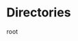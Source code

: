 # Directories

<script setup>
    import Folders from "../components/Folders.vue";

    const items = [
        {
            "img": "../assets/icons/Gitlab.svg",
            "title": ".gitlab/",
            "link": null
        },
        {
            "img": "../assets/icons/Husky.svg",
            "title": ".husky/",
            "link": "husky"
        },
        {
            "img": "../assets/icons/Vscode.svg",
            "title": ".vscode/",
            "link": null
        },
        {
            "img": "../assets/icons/Envs.svg",
            "title": "env/",
            "link": "env"
        },
        {
            "img": "../assets/icons/Nodejs.svg",
            "title": "node_modules/",
            "link": null
        },
        {
            "img": "../assets/icons/Packages.svg",
            "title": "packages/",
            "link": "packages"
        },
        {
            "img": "../assets/icons/Public.svg",
            "title": "public/",
            "link": null
        },
        {
            "img": "../assets/icons/Src.svg",
            "title": "src/",
            "link": "src",
            folders: [
                {
                    "img": "../assets/icons/Assets.svg",
                    "title": "assets",
                    "link": "#assets"
                },
                {
                    "img": "../assets/icons/bridges.svg",
                    "title": "bridges",
                    "link": "#bridges"
                },
                {
                    "img": "../assets/icons/clients.svg",
                    "title": "clients",
                    "link": "#clients"
                },
                {
                    "img": "../assets/icons/components.svg",
                    "title": "components",
                    "link": "#components"
                },
                {
                    "img": "../assets/icons/composables.svg",
                    "title": "composables",
                    "link": "#composables"
                },
                {
                    "img": "../assets/icons/constants.svg",
                    "title": "constants",
                    "link": "#constants"
                },
                {
                    "img": "../assets/icons/directives.svg",
                    "title": "directives",
                    "link": "#directives"
                },
                {
                    "img": "../assets/icons/entities.svg",
                    "title": "entities",
                    "link": "#entities"
                },
                {
                    "img": "../assets/icons/helpers.svg",
                    "title": "helpers",
                    "link": "#helpers"
                },
                {
                    "img": "../assets/icons/interfaces.svg",
                    "title": "interfaces",
                    "link": "#interfaces"
                },
                {
                    "img": "../assets/icons/layouts.svg",
                    "title": "layouts",
                    "link": "#layouts"
                },
                {
                    "img": "../assets/icons/libs.svg",
                    "title": "libs",
                    "link": "#libs"
                },
                {
                    "img": "../assets/icons/mappers.svg",
                    "title": "mappers",
                    "link": "#mappers"
                },
                {
                    "img": "../assets/icons/plugins.svg",
                    "title": "plugins",
                    "link": "#plugins"
                },
                {
                    "img": "../assets/icons/repositories.svg",
                    "title": "repositories",
                    "link": "#repositories"
                },
                {
                    "img": "../assets/icons/router.svg",
                    "title": "router",
                    "link": "#router"
                },
                {
                    "img": "../assets/icons/schemas.svg",
                    "title": "schemas",
                    "link": "#schemas"
                },
                {
                    "img": "../assets/icons/services.svg",
                    "title": "services",
                    "link": "#services"
                },
                {
                    "img": "../assets/icons/stores.svg",
                    "title": "stores",
                    "link": "#stores"
                },
                {
                    "img": "../assets/icons/utils.svg",
                    "title": "utils",
                    "link": "#utils"
                },
                {
                    "img": "../assets/icons/views.svg",
                    "title": "views",
                    "link": "#views"
                },
                {
                    "img": "../assets/icons/App.svg",
                    "title": "App.vue",
                    "link": null
                },
                {
                    "img" : "../assets/icons/main.svg",
                    "title": "main.js",
                    "link": null
                },
            ]
        },
        {
            "img": "../assets/icons/Json.svg",
            "title": ".eslintrc-auto-import.json",
            "link": null
        },
        {
            "img": "../assets/icons/Git.svg",
            "title": ".gitignore",
            "link": null
        },
        {
            "img": "../assets/icons/Prettier.svg",
            "title": ".prettierrc.json",
            "link": null
        },
        {
            "img": "../assets/Icons/Commitlint.svg",
            "title": "commitlint.config.js",
            "link": "commitlint"
        },
        {
            "img": "../assets/Icons/Typescript.svg",
            "title": "components.d.ts",
            "link": null
        },
        {
            "img": "../assets/icons/Eslint.svg",
            "title": "eslint.config.mjs",
            "link": null
        },
        {
            "img": "../assets/icons/Json.svg",
            "title": "jsconfig.json",
            "link": null
        },
        {
            "img": "../assets/icons/Nodejs.svg",
            "title": "package.json",
            "link": null
        },
        {
            "img": "../assets/icons/Markdown.svg",
            "title": "README.md",
            "link": null
        },
        {
            "img": "../assets/icons/Vite.svg",
            "title": "vite.config.js",
            "link": null
        },
        {
            "img": "../assets/icons/Vitest.svg",
            "title": "vitest.config.js",
            "link": null
        },
        {
            "img": "../assets/icons/Yarn.svg",
            "title": "yarn.lock",
            "link": null
        }
    ]
</script>

<folders :items="items">
    root
</folders>